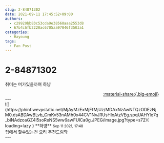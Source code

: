 ```yaml
---
slug: 2-84871302
date: 2021-09-11 17:45:52+09:00
authors:
  - c29920bb83c53cda9e38568aaa2553d8
  - 67b4c6fb2220ac6705aa97046f3503a1
categories:
  - Hayoung
tags:
  - Fan Post
---
```


# 2-84871302

<div class="post-container" markdown="1">
<div class="content-container md-sidebar__scrollwrap" markdown="1">

취미는 머가있을까여 하냥

</div>
</div>

<div style="text-align: right;" markdown="1">
<a href="https://weverse.io/fromis9/fanpost/2-84871302" style="text-align: right;">:material-share:{.big-emoji}</a>
</div>
---

<div class="comments-container md-sidebar__scrollwrap" markdown="1">
<div class="comment" markdown="1">
<div class='id-container' markdown="1">
![](https://phinf.wevpstatic.net/MjAyMzExMjFfMjUz/MDAxNzAwNTQzODEzNjM0.dsABDAwBLvb_CmKv53nAMh0x44CV1NvJRUsHloAtzVEg.spqUAHYle7q_biNAdzoaGZ4l5soReNS5ww6awFUlCa0g.JPEG/image.jpg?type=s72){ loading=lazy }
**<span class="artist">하영</span>** <small>Sep 11 2021, 17:48</small><br>
</div>
<div class='comment-body' markdown="1">
집에서 할수있는건 요리 추천드림돠
</div>
</div>
</div>
---
